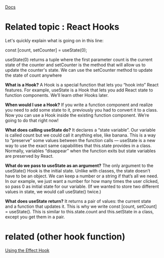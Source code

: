 <a href="https://reactjs.org/docs/hooks-state.html">Docs</a>

# Related topic : React Hooks
Let's quickly explain what is going on in this line:

const [count, setCounter] = useState(0);

useState(0) returns a tuple where the first parameter count is the current state of the counter and setCounter is the method that will allow us to update the counter's state. We can use the setCounter method to update the state of count anywhere

<strong>What is a Hook?</strong>
A Hook is a special function that lets you “hook into” React features. For example, useState is a Hook that lets you add React state to function components. We’ll learn other Hooks later.

<strong>When would I use a Hook?</strong>
If you write a function component and realize you need to add some state to it, previously you had to convert it to a class. Now you can use a Hook inside the existing function component. We’re going to do that right now!

<strong>What does calling useState do?</strong>
It declares a “state variable”. Our variable is called count but we could call it anything else, like banana. This is a way to “preserve” some values between the function calls — useState is a new way to use the exact same capabilities that this.state provides in a class. Normally, variables “disappear” when the function exits but state variables are preserved by React.

<strong>What do we pass to useState as an argument?</strong>
The only argument to the useState() Hook is the initial state. Unlike with classes, the state doesn’t have to be an object. We can keep a number or a string if that’s all we need. In our example, we just want a number for how many times the user clicked, so pass 0 as initial state for our variable. (If we wanted to store two different values in state, we would call useState() twice.)

<strong>What does useState return?</strong>
It returns a pair of values: the current state and a function that updates it. This is why we write const [count, setCount] = useState(). This is similar to this.state.count and this.setState in a class, except you get them in a pair.

# related (other hook function)
<a href  = "https://reactjs.org/docs/hooks-effect.html">
Using the Effect Hook</a>